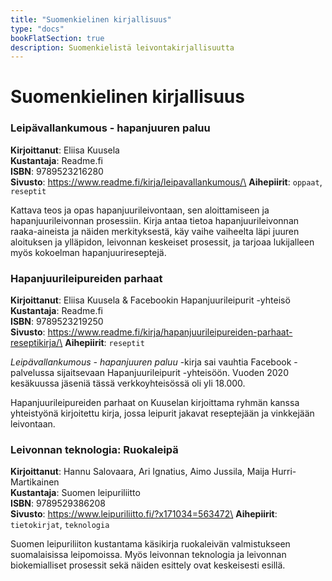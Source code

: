 ```yaml
---
title: "Suomenkielinen kirjallisuus"
type: "docs"
bookFlatSection: true
description: Suomenkielistä leivontakirjallisuutta
---
```


# Suomenkielinen kirjallisuus

### Leipävallankumous - hapanjuuren paluu

**Kirjoittanut**: Eliisa Kuusela\
**Kustantaja**: Readme.fi\
**ISBN**: 9789523216280\
**Sivusto**: https://www.readme.fi/kirja/leipavallankumous/\
**Aihepiirit**: `oppaat`, `reseptit`

Kattava teos ja opas hapanjuurileivontaan, sen aloittamiseen ja
hapanjuurileivonnan prosessiin. Kirja antaa
tietoa hapanjuurileivonnan raaka-aineista ja näiden merkityksestä, 
käy vaihe vaiheelta läpi juuren aloituksen ja ylläpidon, leivonnan 
keskeiset prosessit, ja tarjoaa lukijalleen myös kokoelman hapanjuurireseptejä.

### Hapanjuurileipureiden parhaat

**Kirjoittanut**: Eliisa Kuusela & Facebookin Hapanjuurileipurit -yhteisö\
**Kustantaja**: Readme.fi\
**ISBN**: 9789523219250\
**Sivusto**: https://www.readme.fi/kirja/hapanjuurileipureiden-parhaat-reseptikirja/\
**Aihepiirit**: `reseptit`

*Leipävallankumous - hapanjuuren paluu* -kirja 
sai vauhtia Facebook -palvelussa sijaitsevaan Hapanjuurileipurit -yhteisöön. 
Vuoden 2020 kesäkuussa jäseniä tässä verkkoyhteisössä oli yli 18.000.

Hapanjuurileipureiden parhaat on Kuuselan kirjoittama ryhmän
kanssa yhteistyönä kirjoitettu kirja, jossa leipurit jakavat reseptejään
ja vinkkejään leivontaan.

### Leivonnan teknologia: Ruokaleipä
**Kirjoittanut**: Hannu Salovaara, Ari Ignatius, Aimo Jussila, Maija Hurri-Martikainen\
**Kustantaja**: Suomen leipuriliitto\
**ISBN**: 9789529386208\
**Sivusto**: https://www.leipuriliitto.fi/?x171034=563472\
**Aihepiirit**: `tietokirjat`, `teknologia`

Suomen leipuriliiton kustantama käsikirja ruokaleivän valmistukseen suomalaisissa leipomoissa.
Myös leivonnan teknologia ja leivonnan biokemialliset prosessit sekä näiden esittely 
ovat keskeisesti esillä.
